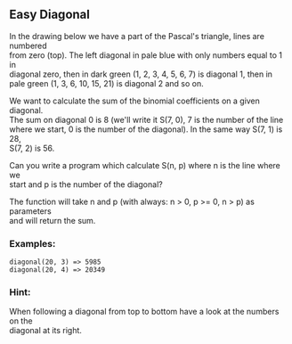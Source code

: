 ## Easy Diagonal
In the drawing below we have a part of the Pascal's triangle, lines are numbered  
from zero (top). The left diagonal in pale blue with only numbers equal to 1 in  
diagonal zero, then in dark green (1, 2, 3, 4, 5, 6, 7) is diagonal 1, then in  
pale green (1, 3, 6, 10, 15, 21) is diagonal 2 and so on.

We want to calculate the sum of the binomial coefficients on a given diagonal.  
The sum on diagonal 0 is 8 (we'll write it S(7, 0), 7 is the number of the line  
where we start, 0 is the number of the diagonal). In the same way S(7, 1) is 28,  
S(7, 2) is 56.

Can you write a program which calculate S(n, p) where n is the line where we  
start and p is the number of the diagonal?

The function will take n and p (with always: n > 0, p >= 0, n > p) as parameters  
and will return the sum.

### Examples:

    diagonal(20, 3) => 5985
    diagonal(20, 4) => 20349

### Hint:

When following a diagonal from top to bottom have a look at the numbers on the  
diagonal at its right.


